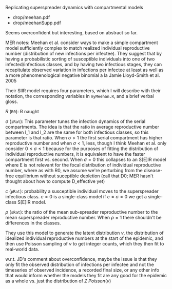 

Replicating superspreader dynamics with compartmental models
* drop/meehan.pdf
* drop/meehanSupp.pdf

Seems overconfident but interesting, based on abstract so far.

MER notes: Meehan et al. consider ways to make a simple compartment model
sufficiently complex to match realized individual reproductive number
(distribution of new infections per infectee). They suggest that by having a
probabilistic sorting of susceptible individuals into one of two
infected/infectious classes, and by having two infectious stages, they can
recapitulate observed variation in infections per infectee at least as well as a
more phenomenological negative binomial a la Jamie Lloyd-Smith et al. 2005

Their SIIR model requires four parameters, which I will describe with their
notation, the corresponding variables in `myMeehan.R`, and a brief verbal gloss.

$R$ (`R0`): R naught

$\sigma$ (`iRat`): This parameter tunes the infection dynamics of the serial
compartments. The idea is that the ratio in average reproductive number between
I_1 and I_2 are the same for both infectious classes, so this parameter is that
ratio. When $\sigma>1$ the first serial compartment has higher reproductive
number and when $\sigma<1$, less, though I think Meehan et al. only consider $0
\leq \sigma \leq 1$ because for the purposes of fitting the distribution of
individual reproductive numbers, it is equivalent to have the faster compartment
first vs. second. When $\sigma = 0$ this collapses to an S[E]IR model where E is
not relevant for the focal distribution of individual reproductive number, where
as with R0, we assume we're perturbing from the disease-free equilibrium without
suceptible depletion (call that D0; MER hasn't thought about how to compute
D_effective yet)

$c$ (`pRat`): probability a susceptible individual moves to the superspreader
infectious class. $c = 0$ is a single-class model if $c = \sigma = 0$ we get a
single-class S[E]IR model.

$\rho$ (`sRat`): the ratio of the mean sub-spreader reproductive number to the
mean superspreader reproductive number. When $\rho = 1$ there shouldn't be
differences in the classes.


They use this model to generate the latent distribution $v$, the distribution of 
idealized individual reproductive numbers at the start of the epidemic, and then 
use Poisson sampling of $v$ to get integer counts, which they then fit to real-world data.

w.r.t. JD's comment about overconfidence, maybe the issue is that they only fit
the observed distribution of infections per infectee and not the timeseries of
observed incidence, a recorded final size, or any other info that would inform
whether the models they fit are any good for the epidemic as a whole vs. just the
distribution of $Z ~ Poisson(v)$



